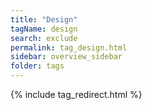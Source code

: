```yaml
---
title: "Design"
tagName: design
search: exclude
permalink: tag_design.html
sidebar: overview_sidebar
folder: tags
---
```

{% include tag_redirect.html %}
